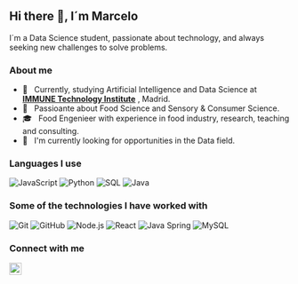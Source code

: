 ## Hi there 👋, I´m Marcelo
I´m a Data Science student, passionate about technology, and always seeking new challenges to solve problems.

### About me

- 🌱 &nbsp; Currently, studying Artificial Intelligence and Data Science at <a href="https://immune.institute/" target="_blank"><b>IMMUNE Technology Institute</b></a> , Madrid. 
- 🤔 &nbsp; Passioante about Food Science and Sensory & Consumer Science.
- 🎓 &nbsp; Food Engenieer with experience in food industry, research, teaching and consulting.
- 💼 &nbsp; I'm currently looking for opportunities in the Data field.

### 

### Languages I use

![JavaScript](https://img.shields.io/badge/-JavaScript-000000?style=flat&logo=javascript)
![Python](https://img.shields.io/badge/-Python-000000?style=flat&logo=python)
![SQL](https://img.shields.io/badge/-SQL-000000?style=flat&logo=postgresql)
![Java](https://img.shields.io/badge/-Java-000000?style=flat&logo=java)

### Some of the technologies I have worked with
![Git](https://img.shields.io/badge/-Git-222222?style=flat&logo=git&logoColor=F05032)
![GitHub](https://img.shields.io/badge/-GitHub-222222?style=flat&logo=github&logoColor=181717)
![Node.js](https://img.shields.io/badge/-Node.js-222222?style=flat&logo=node.js&logoColor=339933)
![React](https://img.shields.io/badge/-React-222222?style=flat&logo=React&logoColor=61DAFB)
![Java Spring](https://img.shields.io/badge/-Spring-222222?style=flat&logo=spring&logoColor=6DB33F)
![MySQL](https://img.shields.io/badge/-MySQL-333333?style=flat&logo=mysql)

### Connect with me
<a href="https://www.linkedin.com/in/marcelomiraballes/">
  <img align="left" alt="Ajay's Linkdein" width="22px" src="https://cdn.jsdelivr.net/npm/simple-icons@v3/icons/linkedin.svg" />
</a>




<!--
**mmir22/mmir22** is a ✨ _special_ ✨ repository because its `README.md` (this file) appears on your GitHub profile.

Here are some ideas to get you started:

- 🔭 I’m currently working on ...
- 🌱 I’m currently learning ...
- 👯 I’m looking to collaborate on ...
- 🤔 I’m looking for help with ...
- 💬 Ask me about ...
- 📫 How to reach me: ...
- 😄 Pronouns: ...
- ⚡ Fun fact: ...
-->
